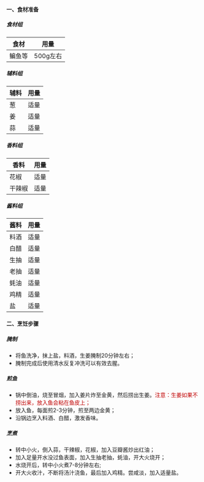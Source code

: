 #### 一、食材准备
##### 食材组

| 食材  | 用量     |
| --- | ------ |
| 鳊鱼等 | 500g左右 |


##### 辅料组

| 辅料  | 用量  |
| --- | --- |
| 葱   | 适量  |
| 姜   | 适量  |
| 蒜   | 适量  |

##### 香料组

| 香料  | 用量  |
| --- | --- |
| 花椒  | 适量  |
| 干辣椒 | 适量  |

##### 酱料组

| 酱料  | 用量  |
| --- | --- |
| 料酒  | 适量  |
| 白醋  | 适量  |
| 生抽  | 适量  |
| 老抽  | 适量  |
| 蚝油  | 适量  |
| 鸡精  | 适量  |
| 盐   | 适量  |

#### 二、烹饪步骤
##### 腌制
* 将鱼洗净，抹上盐，料酒，生姜腌制20分钟左右；
* 腌制完成后使用清水反复冲洗可以有效去腥。
##### 煎鱼
* 锅中倒油，烧至冒烟，加入姜片炸至金黄，然后捞出生姜。<font color="#c00000">注意：生姜如果不捞出来，放入鱼会粘在鱼皮上；</font>
* 放入鱼，每面煎2-3分钟，煎至两边金黄；
* 沿锅边烹入料酒、白醋，激发香味。
##### 烹煮
* 转中小火，倒入蒜，干辣椒，花椒，加入豆瓣酱炒出红油；
* 加入足量开水没过鱼表面，加入生抽老抽，蚝油，开大火烧开；
* 水烧开后，转中小火煮7-8分钟左右;
* 开大火收汁，不断将汤汁浇鱼，最后加入鸡精。尝咸淡，加入适量盐。